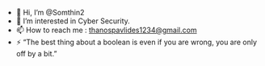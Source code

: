 - 👋 Hi, I’m @Somthin2
- 👀 I’m interested in Cyber Security.
- 📫 How to reach me :
                 thanospavlides1234@gmail.com 
- ⚡ “The best thing about a boolean is even if you are wrong, you are only off by a bit.”

<!---
Somthin2/Somthin2 is a ✨ special ✨ repository because its `README.md` (this file) appears on your GitHub profile.
You can click the Preview link to take a look at your changes.
--->
